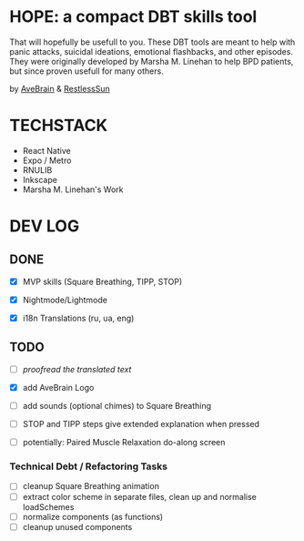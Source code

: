 # HOPE: a compact DBT skills tool

That will hopefully be usefull to you. These DBT tools are meant to help with panic attacks, suicidal ideations, emotional flashbacks, and other episodes. They were originally developed by Marsha M. Linehan to help BPD patients, but since proven usefull for many others.

by [AveBrain](https://www.linkedin.com/in/yuliya-kyrychenko-329b2918b/) & [RestlessSun](https://github.com/KarynaKhatkhokhu)

# TECHSTACK

- React Native
- Expo / Metro
- RNULIB
- Inkscape
- Marsha M. Linehan's Work

# DEV LOG

## DONE

- [x] MVP skills (Square Breathing, TIPP, STOP)
- [x] Nightmode/Lightmode
- [x] i18n Translations (ru, ua, eng)


## TODO

- [ ] *proofread the translated text*
- [x] add AveBrain Logo
- [ ] add sounds (optional chimes) to Square Breathing
- [ ] STOP and TIPP steps give extended explanation when pressed
- [ ] potentially: Paired Muscle Relaxation do-along screen


### Technical Debt / Refactoring Tasks

- [ ] cleanup Square Breathing animation
- [ ] extract color scheme in separate files, clean up and normalise loadSchemes
- [ ] normalize components (as functions)
- [ ] cleanup unused components
